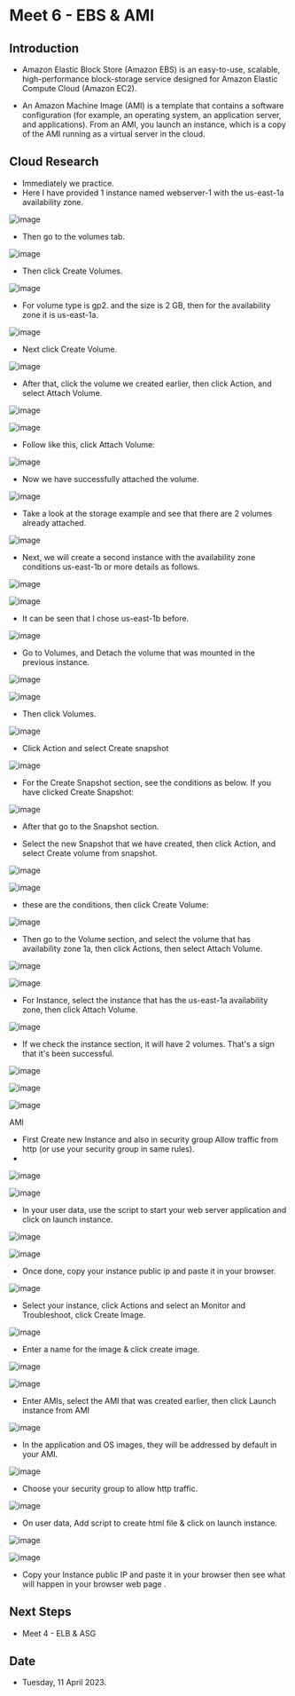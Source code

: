 # Meet 6 - EBS & AMI


## Introduction

- Amazon Elastic Block Store (Amazon EBS) is an easy-to-use, scalable, high-performance block-storage service designed for Amazon Elastic Compute Cloud (Amazon EC2).

- An Amazon Machine Image (AMI) is a template that contains a software configuration (for example, an operating system, an application server, and applications). From an AMI, you launch an instance, which is a copy of the AMI running as a virtual server in the cloud.


## Cloud Research


- Immediately we practice.
- Here I have provided 1 instance named webserver-1 with the us-east-1a availability zone.

![image](https://user-images.githubusercontent.com/121140952/230835299-14a58f35-b4c1-44aa-bbd6-22246d3633ca.png)

- Then go to the volumes tab.

![image](https://user-images.githubusercontent.com/121140952/230835336-00bc3de8-7235-45ef-a023-f6b05303ce11.png)

- Then click Create Volumes.

![image](https://user-images.githubusercontent.com/121140952/230835370-7e307bef-d1c1-4ec6-b121-7c65b484974f.png)

- For volume type is gp2. and the size is 2 GB, then for the availability zone it is us-east-1a.

![image](https://user-images.githubusercontent.com/121140952/230835393-59a89a1e-8c6d-4908-bc72-dfe7c26e2b2a.png)

- Next click Create Volume.

![image](https://user-images.githubusercontent.com/121140952/230835564-f8d303eb-a7cb-4989-ae3b-f8eb431b98ec.png)

- After that, click the volume we created earlier, then click Action, and select Attach Volume.

![image](https://user-images.githubusercontent.com/121140952/230835591-e13625a4-f594-4b77-9a3f-fe65bece45c7.png)

![image](https://user-images.githubusercontent.com/121140952/230835624-ec558828-1dc9-4b17-8e8c-59d8bcdea15a.png)

- Follow like this, click Attach Volume:

![image](https://user-images.githubusercontent.com/121140952/230835642-68ca85e2-b299-4c47-b05d-f27628232165.png)

- Now we have successfully attached the volume.

![image](https://user-images.githubusercontent.com/121140952/230838749-ec7b314f-7f2e-4dc7-9fee-2936e59db2ba.png)

- Take a look at the storage example and see that there are 2 volumes already attached.

![image](https://user-images.githubusercontent.com/121140952/230838776-5e6e7db1-90d7-4539-88d3-75fc64b7aa66.png)


- Next, we will create a second instance with the availability zone conditions us-east-1b or more details as follows.

![image](https://user-images.githubusercontent.com/121140952/230839133-708a97db-97d0-40f0-82cf-4b63c72c7c27.png)

![image](https://user-images.githubusercontent.com/121140952/230839158-fc8d7ead-052b-4279-adad-668b68e2fb92.png)

- It can be seen that I chose us-east-1b before.

![image](https://user-images.githubusercontent.com/121140952/230839265-63dfda43-9e34-4f83-a21a-11bfc3ed0874.png)

- Go to Volumes, and Detach the volume that was mounted in the previous instance.

![image](https://user-images.githubusercontent.com/121140952/230839319-5d1b17d8-1862-49e3-ba41-91807d4f3b71.png)

![image](https://user-images.githubusercontent.com/121140952/230839341-dd2854fa-1b89-4bee-af87-45eeebd4676f.png)

- Then click Volumes.

![image](https://user-images.githubusercontent.com/121140952/230839358-f5ab254c-36a8-4af6-a9e6-e8bf348f151b.png)

- Click Action and select Create snapshot

![image](https://user-images.githubusercontent.com/121140952/230839394-0b5220f0-d29e-42a2-aa3c-c5d6ceb07bfe.png)

- For the Create Snapshot section, see the conditions as below. If you have clicked Create Snapshot:

![image](https://user-images.githubusercontent.com/121140952/230839426-b597ff4e-fe87-4b2e-a720-6493521f5d27.png)

- After that go to the Snapshot section.

- Select the new Snapshot that we have created, then click Action, and select Create volume from snapshot.

![image](https://user-images.githubusercontent.com/121140952/230839446-7d04acd9-cf9f-4312-841f-9e7c511725ad.png)

![image](https://user-images.githubusercontent.com/121140952/230839470-6d6a5433-bc27-4c1d-aa07-29831d931403.png)

- these are the conditions, then click Create Volume:

![image](https://user-images.githubusercontent.com/121140952/230839500-067a1074-f4f6-4324-acd5-7c3b5c633b22.png)

- Then go to the Volume section, and select the volume that has availability zone 1a, then click Actions, then select Attach Volume.

![image](https://user-images.githubusercontent.com/121140952/230839524-b7895250-8b36-4275-aa15-0246ae98d169.png)

![image](https://user-images.githubusercontent.com/121140952/230839546-a129af45-f9ee-4979-bb35-4d1aa75dd4de.png)

- For Instance, select the instance that has the us-east-1a availability zone, then click Attach Volume.

![image](https://user-images.githubusercontent.com/121140952/230839869-05a3ea24-8c6f-44ea-b620-9f947da7cae9.png)

- If we check the instance section, it will have 2 volumes. That's a sign that it's been successful.

![image](https://user-images.githubusercontent.com/121140952/230839906-bfa611fc-aa75-483a-a42d-8f48dc8cf58a.png)

![image](https://user-images.githubusercontent.com/121140952/230839942-e8b8a9a1-842f-4689-9e22-b524761bfdfc.png)

![image](https://user-images.githubusercontent.com/121140952/230840333-5a7ef9cc-2d95-47d1-95e9-b0a8b7a270d3.png)

AMI 

- First Create new Instance and also in security group Allow traffic from http (or use your security group in same rules).
- 
![image](https://user-images.githubusercontent.com/121140952/230840378-e4f55b1a-eb0b-43c1-bb26-0bfa62f89b76.png)

![image](https://user-images.githubusercontent.com/121140952/230840399-3a396555-fbe5-41a0-80fd-6a07164cba85.png)

- In your user data, use the script to start your web server application and click on launch instance.

![image](https://user-images.githubusercontent.com/121140952/230840427-75fc53bd-ac09-4d91-9988-b966e2c474c0.png)

![image](https://user-images.githubusercontent.com/121140952/230840515-15c98c97-1dac-4fd3-b752-6a4f6df0394e.png)

- Once done, copy your instance public ip and paste it in your browser.

![image](https://user-images.githubusercontent.com/121140952/230840550-6177bd92-8587-42ea-ac82-c8ed022dbba4.png)

- Select your instance, click Actions and select an Monitor and Troubleshoot, click Create Image.

![image](https://user-images.githubusercontent.com/121140952/230840583-bb72daef-31c7-4791-bcf1-25b72aded04d.png)

- Enter a name for the image & click create image.

![image](https://user-images.githubusercontent.com/121140952/230840622-6a5373f3-73cb-495b-8e34-17e89c4036b2.png)

![image](https://user-images.githubusercontent.com/121140952/230840662-65f07874-6119-45d2-8ace-6e8b5dca8564.png)

- Enter AMIs, select the AMI that was created earlier, then click Launch instance from AMI

![image](https://user-images.githubusercontent.com/121140952/230840767-339e6503-015b-46f3-809f-5c954664aae5.png)

- In the application and OS images, they will be addressed by default in your AMI.

![image](https://user-images.githubusercontent.com/121140952/230840802-099ba52f-4e76-4f42-bc69-c86467fe52f3.png)

- Choose your security group to allow http traffic.

![image](https://user-images.githubusercontent.com/121140952/230840824-211909e9-b92d-48aa-ac2e-92905d216ad7.png)

- On user data, Add script to create html file & click on launch instance.

![image](https://user-images.githubusercontent.com/121140952/230840851-f7051937-bdb9-4d7b-ad8f-5ce01598a5c5.png)

![image](https://user-images.githubusercontent.com/121140952/230840875-2786e56d-0354-4fbc-a7d9-4e7cb96a365a.png)

- Copy your Instance public IP and paste it in your browser then see what will happen in your browser web page .


## Next Steps


- Meet 4 - ELB & ASG



## Date


- Tuesday, 11 April 2023.

